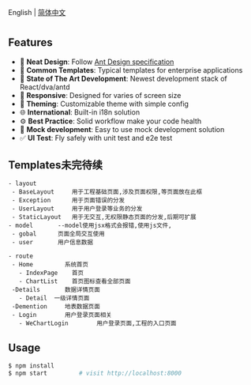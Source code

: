 English | [简体中文](./README.zh-CN.md)

# 

## Features

- :gem: **Neat Design**: Follow [Ant Design specification](http://ant.design/)
- :triangular_ruler: **Common Templates**: Typical templates for enterprise applications
- :rocket: **State of The Art Development**: Newest development stack of React/dva/antd
- :iphone: **Responsive**: Designed for varies of screen size
- :art: **Theming**: Customizable theme with simple config
- :globe_with_meridians: **International**: Built-in i18n solution
- :gear: **Best Practice**: Solid workflow make your code health
- :1234: **Mock development**: Easy to use mock development solution
- :white_check_mark: **UI Test**: Fly safely with unit test and e2e test

## Templates未完待续

```
- layout
 - BaseLayout     用于工程基础页面,涉及页面权限,等页面放在此框
 - Exception      用于页面错误的分发
 - UserLayout     用于用户登录等业务的分发
 - StaticLayout   用于无交互,无权限静态页面的分发,后期可扩展
- model       --model使用jsx格式会报错,使用js文件,
 - gobal      页面全局交互使用
 - user       用户信息数据

- route
 - Home         系统首页
   - IndexPage    首页
   - ChartList    首页图标查看全部页面
 -Details       数据详情页面
   - Detail  一级详情页面
 -Demention     地表数据页面
 - Login        用户登录页面相关
   - WeChartLogin        用户登录页面,工程的入口页面
```

## Usage

```bash
$ npm install
$ npm start         # visit http://localhost:8000
```

